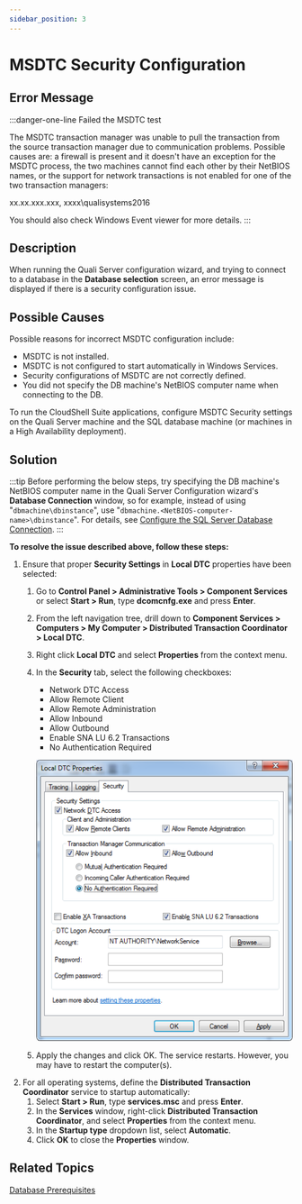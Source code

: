 ```yaml
---
sidebar_position: 3
---
```


# MSDTC Security Configuration

## Error Message

:::danger-one-line
Failed the MSDTC test

The MSDTC transaction manager was unable to pull the transaction from the source transaction manager due to communication problems. Possible causes are: a firewall is present and it doesn't have an exception for the MSDTC process, the two machines cannot find each other by their NetBIOS names, or the support for network transactions is not enabled for one of the two transaction managers:

xx.xx.xxx.xxx, xxxx\\qualisystems2016

You should also check Windows Event viewer for more details.
:::

## Description

When running the Quali Server configuration wizard, and trying to connect to a database in the **Database selection** screen, an error message is displayed if there is a security configuration issue.

## Possible Causes

Possible reasons for incorrect MSDTC configuration include:

- MSDTC is not installed.
- MSDTC is not configured to start automatically in Windows Services.
- Security configurations of MSDTC are not correctly defined.
- You did not specify the DB machine's NetBIOS computer name when connecting to the DB.

To run the CloudShell Suite applications, configure MSDTC Security settings on the Quali Server machine and the SQL database machine (or machines in a High Availability deployment).

## Solution

:::tip
Before performing the below steps, try specifying the DB machine's NetBIOS computer name in the Quali Server Configuration wizard's **Database Connection** window, so for example, instead of using "`dbmachine\dbinstance`", use "`dbmachine.<NetBIOS-computer-name>\dbinstance`". For details, see [Configure the SQL Server Database Connection](https://help.quali.com/Online%20Help/0.0/Portal/Content/IG/Configure%20CloudShell%20Products/cfg-db-conn-sql.htm).
:::

**To resolve the issue described above, follow these steps:**

1. Ensure that proper **Security Settings** in **Local DTC** properties have been selected:
    1. Go to **Control Panel > Administrative Tools > Component Services** or select **Start > Run**, type **dcomcnfg.exe** and press **Enter**.
    2. From the left navigation tree, drill down to **Component Services > Computers > My Computer > Distributed Transaction Coordinator > Local DTC**.
    3. Right click **Local DTC** and select **Properties** from the context menu.
    4. In the **Security** tab, select the following checkboxes:
        
        - Network DTC Access
        - Allow Remote Client
        - Allow Remote Administration
        - Allow Inbound
        - Allow Outbound
        - Enable SNA LU 6.2 Transactions
        - No Authentication Required
        
        ![](/Images/Troubleshoot/Known-upgrade-issues.png)
        
    5. Apply the changes and click OK. The service restarts. However, you may have to restart the computer(s).
2. For all operating systems, define the **Distributed Transaction Coordinator** service to startup automatically:
    1. Select **Start > Run**, type **services.msc** and press **Enter**.
    2. In the **Services** window, right-click **Distributed Transaction Coordinator**, and select **Properties** from the context menu.
    3. In the **Startup type** dropdown list, select **Automatic**.
    4. Click **OK** to close the **Properties** window.

## Related Topics

[Database Prerequisites](../../install-configure/cs-system-requirements/database-prereq.md)
